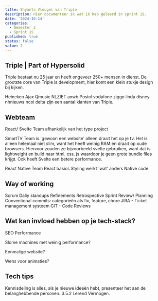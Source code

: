 ```yaml
---
title: Shyanta Vleugel van Triple
description: Hier documenteer ik wat ik heb geleerd in sprint 15.
date: '2024-10-14'
categories:
  - Semester 3
  - Sprint 15
published: true
status: false
value: 2
---
```


## Triple | Part of Hypersolid
Triple bestaat nu 25 jaar en heeft ongeveer 250+ mensen in dienst. 
De grootste core van Triple is development, hier komt een klein stukje design bij kijken.

Heineken Ajax Qmusic NLZIET anwb Postnl vodafone ziggo linda disney nhnieuws ncoi delta zijn een aantal klanten van Triple.
<!-- (infinite Carrousel voor de logo's) -->

## Webteam
React/ Svelte Team 
afhankelijk van het type project

SmartTV Team
is 'gewoon een website' alleen draait het op je tv. Het is alleen helemaal niet slim, want het heeft weinig RAM en draait op oude browsers.
Hiervoor zouden ze bijvoorbeeld svelte gebruiken, want dat is lightweight en build naar html, css, js waardoor je geen grote bundle files krijgt. Ook heeft Svelte een betere performance.

React Native Team
React basics
Styling werkt 'wat' anders
Native code

## Way of working
Scrum
Daliy standups
Refinements
Retrospective
Sprint Review/ Planning
Conventional commits: categorieën als fix, feature, chore
JIRA - Ticket management systeem
GIT - Code Reviews


## Wat kan invloed hebben op je tech-stack?
SEO Performance

Slome machines met weinig performance?

Eenmalige website?

Wens voor animaties?

## Tech tips
Kennisdeling is alles, als je nieuwe ideeën hebt, presenteer het aan de belanghebbende personen. 3.5.2 Lerend Vermogen.